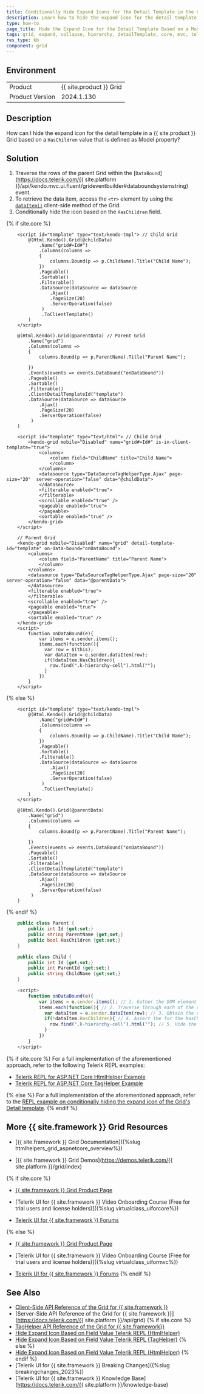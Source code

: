 ```yaml
---
title: Conditionally Hide Expand Icons for the Detail Template in the Grid
description: Learn how to hide the expand icon for the detail template in a {{ site.product }} Grid based on a Model value.
type: how-to
page_title: Hide the Expand Icon for the Detail Template Based on a Model Value - {{ site.product }} Data Grid
tags: grid, expand, collapse, hierarchy, detailTemplate, core, mvc, telerik, hierarchy, icon
res_type: kb
component: grid
---
```


## Environment

<table>
 <tr>
  <td>Product</td>
  <td>{{ site.product }} Grid</td> 
 </tr>
 <tr>
  <td>Product Version</td>
  <td>2024.1.130</td>
 </tr>
</table>

## Description

How can I hide the expand icon for the detail template in a {{ site.product }} Grid based on a `HasChildren` value that is defined as Model property?

## Solution

1. Traverse the rows of the parent Grid within the [`DataBound`](https://docs.telerik.com/{{ site.platform }}/api/kendo.mvc.ui.fluent/grideventbuilder#databoundsystemstring) event.
1. To retrieve the data item, access the `<tr>` element by using the [`dataItem()`](https://docs.telerik.com/kendo-ui/api/javascript/ui/grid/methods/dataitem) client-side method of the Grid.
1. Conditionally hide the icon based on the `HasChildren` field.


{% if site.core %}
```HtmlHelper
    <script id="template" type="text/kendo-tmpl"> // Child Grid
        @(Html.Kendo().Grid(@childData)
            .Name("grid#=Id#")
            .Columns(columns =>
            {
                columns.Bound(p => p.ChildName).Title("Child Name");
            })
            .Pageable()
            .Sortable()
            .Filterable()    
            .DataSource(dataSource => dataSource        
                .Ajax()
                .PageSize(20)
                .ServerOperation(false)        
             )
             .ToClientTemplate()
        )
    </script>

    @(Html.Kendo().Grid(@parentData) // Parent Grid
        .Name("grid")
        .Columns(columns =>
        {
            columns.Bound(p => p.ParentName).Title("Parent Name");

        })
        .Events(events => events.DataBound("onDataBound"))
        .Pageable()
        .Sortable()
        .Filterable()    
        .ClientDetailTemplateId("template")
        .DataSource(dataSource => dataSource        
            .Ajax()
            .PageSize(20)
            .ServerOperation(false)        
         )
    )
```
```TagHelper
    <script id="template" type="text/html"> // Child Grid
        <kendo-grid mobile="Disabled" name="grid#=Id#" is-in-client-template="true">
            <columns>
                <column field="ChildName" title="Child Name">
                </column>
            </columns>
            <datasource type="DataSourceTagHelperType.Ajax" page-size="20"  server-operation="false" data="@childData">
            </datasource>
            <filterable enabled="true">
            </filterable>
            <scrollable enabled="true" />
            <pageable enabled="true">
            </pageable>
            <sortable enabled="true" />
        </kendo-grid>
    </script>

    // Parent Grid
    <kendo-grid mobile="Disabled" name="grid" detail-template-id="template" on-data-bound="onDataBound">
        <columns>
            <column field="ParentName" title="Parent Name">
            </column>
        </columns>
        <datasource type="DataSourceTagHelperType.Ajax" page-size="20"  server-operation="false" data="@parentData">
        </datasource>
        <filterable enabled="true">
        </filterable>
        <scrollable enabled="true" />
        <pageable enabled="true">
        </pageable>
        <sortable enabled="true" />
    </kendo-grid>
    <script>
        function onDataBound(e){
            var items = e.sender.items();
            items.each(function(){
              var row = $(this);
              var dataItem = e.sender.dataItem(row);
              if(!dataItem.HasChildren){
                row.find(".k-hierarchy-cell").html("");
              }
            })
        }
    </script>    
```
{% else %}
```Index.cshtml
    <script id="template" type="text/kendo-tmpl">
        @(Html.Kendo().Grid(@childData)
            .Name("grid#=Id#")
            .Columns(columns =>
            {
                columns.Bound(p => p.ChildName).Title("Child Name");
            })
            .Pageable()
            .Sortable()
            .Filterable()    
            .DataSource(dataSource => dataSource        
                .Ajax()
                .PageSize(20)
                .ServerOperation(false)        
             )
             .ToClientTemplate()
        )
    </script>

    @(Html.Kendo().Grid(@parentData)
        .Name("grid")
        .Columns(columns =>
        {
            columns.Bound(p => p.ParentName).Title("Parent Name");

        })
        .Events(events => events.DataBound("onDataBound"))
        .Pageable()
        .Sortable()
        .Filterable()    
        .ClientDetailTemplateId("template")
        .DataSource(dataSource => dataSource        
            .Ajax()
            .PageSize(20)
            .ServerOperation(false)        
         )
    )
```
{% endif %}

```Parent.cs
    public class Parent {
        public int Id {get;set;}
        public string ParentName {get;set;}
        public bool HasChildren {get;set;}
    }
```
```Child.cs
    public class Child {
        public int Id {get;set;}
        public int ParentId {get;set;}
        public string ChildName {get;set;}
    }
```
```Script.js
    <script>
        function onDataBound(e){
            var items = e.sender.items(); // 1. Gather the DOM element representations of the rows.
            items.each(function(){ // 2. Traverse through each of the rows.
              var dataItem = e.sender.dataItem(row); // 3. Obtain the dataItem counter-part of the row.
              if(!dataItem.HasChildren){ // 4. Assert the for the HasChildren field.
                row.find(".k-hierarchy-cell").html(""); // 5. Hide the expand icon.
              }
            })
        }
    </script> 
```

{% if site.core %}
For a full implementation of the aforementioned approach, refer to the following Telerik REPL examples:

* [Telerik REPL for ASP.NET Core HtmlHelper Example](https://netcorerepl.telerik.com/woORlIlT18ecGZdO25)
* [Telerik REPL for ASP.NET Core TagHelper Example](https://netcorerepl.telerik.com/cIuHPyvf23equNJZ11)

{% else %}
For a full implementation of the aforementioned approach, refer to the [REPL example on conditionally hiding the expand icon of the Grid's Detail template](https://netcorerepl.telerik.com/woORlIlT18ecGZdO25).
{% endif %}

## More {{ site.framework }} Grid Resources

* [{{ site.framework }} Grid Documentation]({%slug htmlhelpers_grid_aspnetcore_overview%})

* [{{ site.framework }} Grid Demos](https://demos.telerik.com/{{ site.platform }}/grid/index)

{% if site.core %}
* [{{ site.framework }} Grid Product Page](https://www.telerik.com/aspnet-core-ui/grid)

* [Telerik UI for {{ site.framework }} Video Onboarding Course (Free for trial users and license holders)]({%slug virtualclass_uiforcore%})

* [Telerik UI for {{ site.framework }} Forums](https://www.telerik.com/forums/aspnet-core-ui)

{% else %}
* [{{ site.framework }} Grid Product Page](https://www.telerik.com/aspnet-mvc/grid)

* [Telerik UI for {{ site.framework }} Video Onboarding Course (Free for trial users and license holders)]({%slug virtualclass_uiformvc%})

* [Telerik UI for {{ site.framework }} Forums](https://www.telerik.com/forums/aspnet-mvc)
{% endif %}
## See Also
* [Client-Side API Reference of the Grid for {{ site.framework }}](https://docs.telerik.com/kendo-ui/api/javascript/ui/grid)
* [Server-Side API Reference of the Grid for {{ site.framework }}](https://docs.telerik.com/{{ site.platform }}/api/grid)
{% if site.core %}
* [TagHelper API Reference of the Grid for {{ site.framework}}](https://docs.telerik.com/aspnet-core/api/taghelpers/grid)
* [Hide Expand Icon Based on Field Value Telerik REPL (HtmlHelper)](https://netcorerepl.telerik.com/woORlIlT18ecGZdO25)
* [Hide Expand Icon Based on Field Value Telerik REPL (TagHelper)](https://netcorerepl.telerik.com/cIuHPyvf23equNJZ11)
{% else %}
* [Hide Expand Icon Based on Field Value Telerik REPL (HtmlHelper)](https://netcorerepl.telerik.com/woORlIlT18ecGZdO25)
{% endif %}
* [Telerik UI for {{ site.framework }} Breaking Changes]({%slug breakingchanges_2023%})
* [Telerik UI for {{ site.framework }} Knowledge Base](https://docs.telerik.com/{{ site.platform }}/knowledge-base)